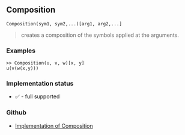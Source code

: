 ## Composition

```
Composition(sym1, sym2,...)[arg1, arg2,...]
```

> creates a composition of the symbols applied at the arguments.


### Examples

```
>> Composition(u, v, w)[x, y]
u(v(w(x,y)))
```

### Implementation status

* &#x2705; - full supported

### Github

* [Implementation of Composition](https://github.com/axkr/symja_android_library/blob/master/symja_android_library/matheclipse-core/src/main/java/org/matheclipse/core/builtin/ListFunctions.java#L1665) 
